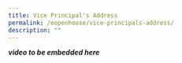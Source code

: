 ```yaml
---
title: Vice Principal's Address
permalink: /eopenhouse/vice-principals-address/
description: ""
---
```

***video to be embedded here***